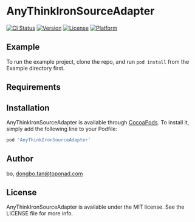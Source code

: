 # AnyThinkIronSourceAdapter

[![CI Status](https://img.shields.io/travis/bo/AnyThinkIronSourceAdapter.svg?style=flat)](https://travis-ci.org/bo/AnyThinkIronSourceAdapter)
[![Version](https://img.shields.io/cocoapods/v/AnyThinkIronSourceAdapter.svg?style=flat)](https://cocoapods.org/pods/AnyThinkIronSourceAdapter)
[![License](https://img.shields.io/cocoapods/l/AnyThinkIronSourceAdapter.svg?style=flat)](https://cocoapods.org/pods/AnyThinkIronSourceAdapter)
[![Platform](https://img.shields.io/cocoapods/p/AnyThinkIronSourceAdapter.svg?style=flat)](https://cocoapods.org/pods/AnyThinkIronSourceAdapter)

## Example

To run the example project, clone the repo, and run `pod install` from the Example directory first.

## Requirements

## Installation

AnyThinkIronSourceAdapter is available through [CocoaPods](https://cocoapods.org). To install
it, simply add the following line to your Podfile:

```ruby
pod 'AnyThinkIronSourceAdapter'
```

## Author

bo, dongbo.tan@toponad.com

## License

AnyThinkIronSourceAdapter is available under the MIT license. See the LICENSE file for more info.
